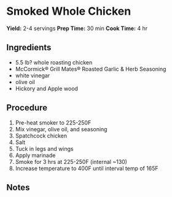 # Smoked Whole Chicken
**Yield:** 2-4 servings
**Prep Time:** 30 min
**Cook Time:** 4 hr

## Ingredients
- 5.5 lb? whole roasting chicken
- McCormick® Grill Mates® Roasted Garlic & Herb Seasoning
- white vinegar
- olive oil
- Hickory and Apple wood

## Procedure
1. Pre-heat smoker to 225-250F
2. Mix vinegar, olive oil, and seasoning
3. Spatchcock chicken
4. Salt
6. Tuck in legs and wings
7. Apply marinade
8. Smoke for 3 hrs at 225-250F (internal ~130)
9. Increase temperature to 400F until interval temp of 165F

## Notes

